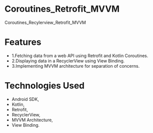 # Coroutines_Retrofit_MVVM
Coroutines_Recylerview_Retrofit_MVVM

# Features
- 1.Fetching data from a web API using Retrofit and Kotlin Coroutines.
- 2.Displaying data in a RecyclerView using View Binding.
- 3.Implementing MVVM architecture for separation of concerns.

# Technologies Used
- Android SDK,
- Kotlin,
- Retrofit,
- RecyclerView,
- MVVM Architecture,
- View Binding.
